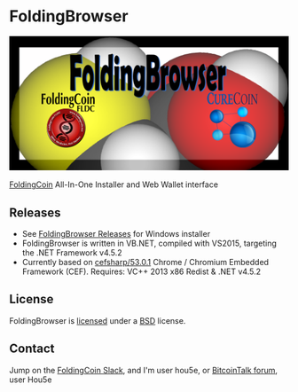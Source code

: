 # FoldingBrowser

[![FoldingCoin Logo](FoldingBrowserTitle.png)](http://foldingcoin.net/ "FoldingCoin")

[FoldingCoin](http://foldingcoin.net/) All-In-One Installer and Web Wallet interface

## Releases

- See [FoldingBrowser Releases](https://github.com/Hou5e/FoldingBrowser/releases) for Windows installer
- FoldingBrowser is written in VB.NET, compiled with VS2015, targeting the .NET Framework v4.5.2
- Currently based on [cefsharp/53.0.1](https://github.com/cefsharp/CefSharp/tree/cefsharp/53) Chrome / Chromium Embedded Framework (CEF). Requires: VC++ 2013 x86 Redist & .NET v4.5.2

## License

FoldingBrowser is [licensed](Browser/bin/Release/LICENSE.txt) under a [BSD](http://opensource.org/licenses/BSD-3-Clause "BSD License") license.

## Contact

Jump on the [FoldingCoin Slack](https://foldingcoin.slack.com/messages/general/), and I'm user hou5e, or [BitcoinTalk forum](https://bitcointalk.org/index.php?topic=781352), user Hou5e
